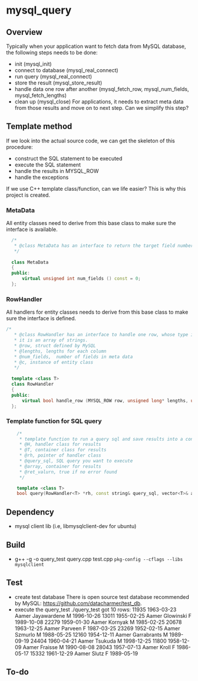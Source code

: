 # mysql_query

## Overview
Typically when your application want to fetch data from MySQL database, the following steps needs to be done:
* init (mysql_init)
* connect to database (mysql_real_connect)
* run query (mysql_real_connect)
* store the result (mysql_store_result)
* handle data one row after another (mysql_fetch_row, mysql_num_fields, mysql_fetch_lengths)
* clean up (mysql_close)
For applications, it needs to extract meta data from those results and move on to next step. Can we simplify this step?
## Template method
If we look into the actual source code, we can get the skeleton of this procedure:
* construct the SQL statement to be executed
* execute the SQL statement
* handle the results in MYSQL_ROW
* handle the exceptions

If we use C++ template class/function, can we life easier? This is why this project is created.
### MetaData 
All entity classes need to derive from this base class to make sure the interface is available.
```C++
  /*
   * @class MetaData has an interface to return the target field number
   */
  
  class MetaData
  {
  public:
      virtual unsigned int num_fields () const = 0;
  };
```
### RowHandler
All handlers for entity classes needs to derive from this base class to make sure the interface is defined.
```C++
/*
   * @class RowHandler has an interface to handle one row, whose type is MYSQL_ROW;
   * it is an array of strings.
   * @row, struct defined by MySQL
   * @lengths, lengths for each column
   * @num_fields,  number of fields in meta data
   * @c, instance of entity class
   */
  
  template <class T>
  class RowHandler
  {
  public:
      virtual bool handle_row (MYSQL_ROW row, unsigned long* lengths, unsigned int num_fields, T &c) = 0;
  };
```

### Template function for SQL query
```C++
    /*
     * template function to run a query sql and save results into a container
     * @H, handler class for results
     * @T, container class for results
     * @rh, pointer of handler class
     * @query_sql, SQL query you want to execute
     * @array, container for results
     * @ret_valurn, true if no error found
     */

    template <class T>
    bool query(RowHandler<T> *rh, const string& query_sql, vector<T>& array)
```
## Dependency
* mysql client lib (i.e, libmysqlclient-dev for ubuntu)
## Build
* g++ -g -o query_test query.cpp test.cpp `pkg-config --cflags --libs mysqlclient`
## Test
* create test database
There is open source test database recommended by MySQL: https://github.com/datacharmer/test_db.
* execute the query_test
./query_test 
got 10 rows:
11935	1963-03-23	           Aamer	     Jayawardene	M	1996-10-26
13011	1955-02-25	           Aamer	       Glowinski	F	1989-10-08
22279	1959-01-30	           Aamer	         Kornyak	M	1985-02-25
20678	1963-12-25	           Aamer	         Parveen	F	1987-03-25
23269	1952-02-15	           Aamer	         Szmurlo	M	1988-05-25
12160	1954-12-11	           Aamer	     Garrabrants	M	1989-09-19
24404	1960-04-21	           Aamer	         Tsukuda	M	1998-12-25
11800	1958-12-09	           Aamer	         Fraisse	M	1990-08-08
28043	1957-07-13	           Aamer	           Kroll	F	1986-05-17
15332	1961-12-29	           Aamer	           Slutz	F	1989-05-19

## To-do

   

